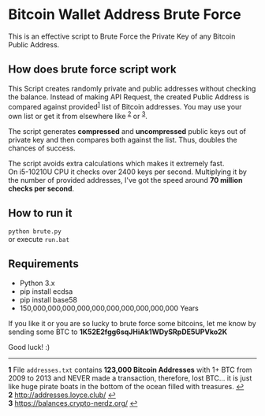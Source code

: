 # Bitcoin Wallet Address Brute Force
This is an effective script to Brute Force the Private Key of any Bitcoin Public Address.

## How does brute force script work
This Script creates randomly private and public addresses without checking the balance. Instead of making API Request, the created Public Address is compared against provided<sup id="a1">[1](#f1)</sup> list of Bitcoin addresses. You may use your own list or get it from elsewhere like <sup id="a2">[2](#f2)</sup> or <sup id="a3">[3](#f3)</sup>.

The script generates **compressed** and **uncompressed** public keys out of private key and then compares both against the list. Thus, doubles the chances of success.

The script avoids extra calculations which makes it extremely fast.  
On i5-10210U CPU it checks over 2400 keys per second. Multiplying it by the number of provided addresses, I've got the speed around **70 million checks per second**.

## How to run it
`python brute.py`  
or
execute `run.bat`

## Requirements
 - Python 3.x
 - pip install ecdsa
 - pip install base58
 - 150,000,000,000,000,000,000,000,000,000,000 Years

If you like it or you are so lucky to brute force some bitcoins, let me know by sending some BTC to **1K52E2fgg6sqJHiAk1WDySRpDE5UPVko2K**

Good luck! :)
___ 

<b id="f1">1</b> File `addresses.txt` contains **123,000 Bitcoin Addresses** with 1+ BTC from 2009 to 2013 and NEVER made a transaction, therefore, lost BTC... it is just like huge pirate boats in the bottom of the ocean filled with treasures. [↩](#a1)  
<b id="f2">2</b> http://addresses.loyce.club/ [↩](#a2)  
<b id="f3">3</b> https://balances.crypto-nerdz.org/ [↩](#a3)